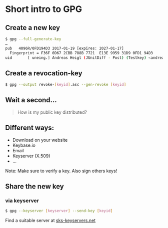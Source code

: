 # Short intro to GPG




## Create a new key

```bash
$ gpg --full-generate-key
…
pub   4096R/0FD194D3 2017-01-19 [expires: 2027-01-17]
  Fingerprint = F36F 0D67 2CBB 788B 7721  E13E 9959 31D9 0FD1 94D3
uid       [ uneing.] Andreas Heigl (JUnitDiff - Post) (Testkey) <andreas@heigl.org>
```



## Create a revocation-key

```bash
$ gpg --output revoke-[keyid].asc --gen-revoke [keyid]
```



## Wait a second…

> How is my public key distributed?



## Different ways:

* Download on your website
* Keybase.io
* Email
* Keyserver (X.509)
* …

Note: Make sure to verify a key. Also sign others keys!



## Share the new key
### via keyserver

```bash
$ gpg --keyserver [keyserver] --send-key [keyid]
```

Find a suitable server at [sks-keyservers.net](https://sks-keyservers.net)
